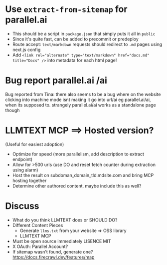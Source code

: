 # Use `extract-from-sitemap` for parallel.ai

- This should be a script in `package.json` that simply puts it all in `public`
- Since it's quite fast, can be added to precommit or predeploy
- Route accept: `text/markdown` requests should redirect to `.md` pages using next.js config
- Add `<link rel="alternate" type="text/markdown" href="docs.md" title="Docs" />` into metadata for each html page!

# Bug report parallel.ai /ai

Bug reported from Tina: there also seems to be a bug where on the website clicking into machine mode isnt making it go into url/ai eg parallel.ai/ai, when its supposed to. strangely parallel.ai/ai works as a standalone page though

# LLMTEXT MCP ==> Hosted version?

(Useful for easiest adoption)

- Optimize for speed (more parallelism, add description to extract endpoint)
- Allow for >500 urls (use DO and reset fetch counter during extraction using alarm)
- Host the result on subdoman_domain_tld.mdsite.com and bring MCP hosting together
- Determine other authored content, maybe include this as well?

# Discuss

- What do you think LLMTEXT does or SHOULD DO?
- Different Content Pieces
  - Generate `llms.txt` from your website => OSS library
  - LLMTEXT MCP
- Must be open source immediately LISENCE MIT
- X OAuth: Parallel Account?
- If sitemap wasn't found, generate one? https://docs.firecrawl.dev/features/map
